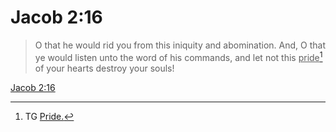 # Jacob 2:16

> O that he would rid you from this iniquity and abomination. And, O that ye would listen unto the word of his commands, and let not this <u>pride</u>[^a] of your hearts destroy your souls!

[Jacob 2:16](https://www.churchofjesuschrist.org/study/scriptures/bofm/jacob/2?lang=eng&id=p16#p16)


[^a]: TG [Pride.](https://www.churchofjesuschrist.org/study/scriptures/tg/pride?lang=eng)
